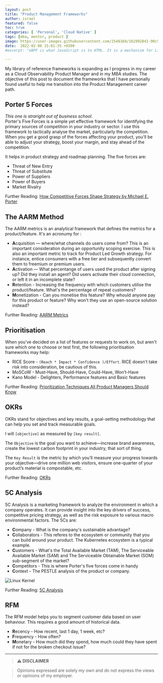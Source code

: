 ```yaml
---
layout: post
title: "Product Management Frameworks"
author: israel
featured: false
toc: true
categories: [ 'Personal', 'Cloud Native' ]
tags: [mba, mentor, product ]
image: https://user-images.githubusercontent.com/2548160/161992841-90c5fc97-2c8d-4268-b4f3-781c73c4ea9a.jpg
date:  2022-02-06 15:01:35 +0300
#excerpt: "eBPF is what JavaScript is to HTML. It is a mechanism for Linux applications to execute code in Linux kernel space..."

---
```

My library of reference frameworks is expanding as I progress in my career as a Cloud Observability Product Manager and in my MBA studies. The objective of this post to document the frameworks that I have personally found useful to help me transition into the Product Management career path. 


## Porter 5 Forces

_This one is straright out of business school_.  
Porter's Five Forces is a simple yet effective framework for identifying the primary sources of competition in your industry or sector.
I use this framework to tactically analyse the market, particularly the competition. When you get a good grasp of the forces affecting your product, you'll be able to adjust your strategy, boost your margin, and stay ahead of the competition.

It helps in product strategy and roadmap planning. The five forces are: 

- Threat of New Entry
- Threat of Substitute
- Power of Suppliers
- Power of Buyers
- Market Rivalry


Further Reading: <a href="https://hbr.org/1979/03/how-competitive-forces-shape-strategy" target="_blank"> How Competitive Forces Shape Strategy by Michael E. Porter  </a>

## The AARM Method

The AARM metrics is an analytical framework that defines the metrics for a product/feature. It's an acronumy for : 

- <b>A</b>cquisition — where/what channels do users come from? This is an important consideration during an opportunity scoping exercise. This is also an important metric to track for Product Led Growth strategy.  For instance, entice consumers with a free tier and subsequently convert them to freemium or premium users.
- <b>A</b>ctivation — What percentange of users used the product after signing up? Did they install an agent? Did users activate their cloud connection, or left it in an incomplete state? 
- <b>R</b>etention - Increasing the frequency with which customers utilise the product/feature. What's the percentage of repeat customers? 
- <b>M</b>onetization - Can you monetise this feature? Why whould anyone pay for this product or feature? Why won't they use an open-source solution instead? 


Further Reading: <a href="https://www.lewis-lin.com/blog/2017/11/3/what-is-the-aarm-method" target="_blank"> AARM Metrics </a>

## Prioritisation
When you've decided on a list of features or requests to work on, but aren't sure which one to choose or test first, the following prioritisation frameworks may help:

- RICE Score - `(Reach * Impact * Confidence )/Effort`. RICE doesn't take risk into consideration, be cautious of this. 
- MoSCoW  - Must-Have, Should-Have, Could-Have, Won’t-Have
- Kano Model - Delighters, Performance features and Basic features

Further Reading: <a href="https://productschool.com/blog/product-management-2/prioritization-techniques-product-managers/" target="_blank"> Prioritization Techniques All Product Managers Should Know </a>

## OKRs
OKRs stand for objectives and key results, a goal-setting methodology that can help you set and track measurable goals. 

I will `[objective]` as measured by `[key result]`.

The `Objective` is the goal you want to achieve—increase brand awareness, create the lowest carbon footprint in your industry, that sort of thing.

The `Key Result` is the metric by which you’ll measure your progress towards your objective—drive one million web visitors, ensure one-quarter of your product’s material is compostable, etc. 

Further Reading: <a href="https://www.atlassian.com/team-playbook/plays/okrs" target="_blank"> OKRs </a>


## 5C Analysis

5C Analysis is a marketing framework to analyze the environment in which a company operates. It can provide insight into the key drivers of success, competitive pricing strategy, as well as the risk exposure to various macro environmental factors. The 5Cs are: 

- <b>C</b>ompany  - What is the company's sustainable advantage? 
- <b>C</b>ollaborators - This referes to the ecosystem or community that you can build around your product. The Kubernetes ecosystem is a typical example. 
- <b>C</b>ustomers  - What's the Total Available Market (TAM), The Serviceable Available Market (SAM) and The Serviceable Obtainable Market (SOM) sub-segment of the market? 
- <b>C</b>ompetitors - This is where Porter's five forces come in handy  
- <b>C</b>ontext - The PESTLE analysis of the product or company. 
<p class="aligncenter">
<img class="lazyimg" alt="Linux Kernel" src="https://user-images.githubusercontent.com/2548160/161991430-df85931a-2870-42bf-8e3e-e5bab03c6c6f.png"/> 
<br>
</p>
  

Further Reading: <a href="https://corporatefinanceinstitute.com/resources/knowledge/strategy/5c-analysis-marketing/" target="_blank"> 5C Analysis </a>

## RFM 
The RFM model helps you to segment customer data based on user  behaviour. This requires a good amount of historical data.  

- <b>R</b>ecency - How recent, last 1 day, 1 week, etc? 
- <b>F</b>requency - How often? 
- <b>M</b>onetary - How much did they spend, how much could they have spent if not for the broken checkout issue? 


-------
>  **⚠ DISCLAIMER**

> Opinions expressed are solely my own and do not express the views or opinions of my employer.